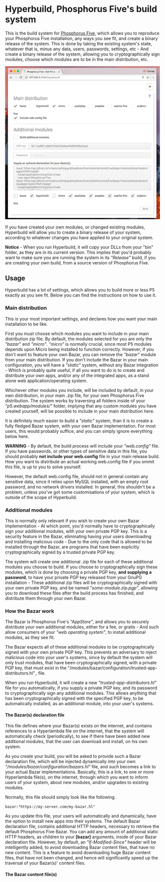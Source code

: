 
# Hyperbuild, Phosphorus Five's build system

This is the build system for [Phosphorus Five](https://github.com/polterguy/phosphorusfive), which allows you to 
reproduce your Phosphorus Five installation, any ways you see fit, and create a binary release of the system. 
This is done by taking the existing system's state, whatever that is, minus any data, users, passwords, settings, etc -
And create a binary release of the system, allowing you to cryptographically sign modules, choose
which modules are to be in the main distribution, etc.

![alt screenshot](media/screenshot-2.png)

If you have created your own modules, or changed existing modules, Hyperbuild will allow you to create
a binary release of your system, according to whatever changes you have applied to your original system.

**Notice** - When you run Hyperbuild, it will copy your DLLs from your "bin" folder, as they are in its current version.
This implies that you'd probably want to make sure you are running the system in its _"Release"_ build, if you are
creating your own build, from a source version of Phosphorus Five.

## Usage

Hyperbuild has a lot of settings, which allows you to build more or less P5 exactly as you see fit. Below you can find
the instructions on how to use it.

### Main distribution

This is your most important settings, and declares how you want your main installation to be like.

First you must choose which modules you want to include in your main distribution zip file. By default, the modules
selected for you are only the _"bazar"_ and _"micro"_. _"micro"_ is normally crucial, since most P5 modules depends
upon Micro being installed to function correctly. However, if you don't want to feature your own Bazar, you can
remove the _"bazar"_ module from your main distribution. If you don't include the Bazar in your main configuration,
you will have a _"static"_ system, without any Bazar integration - Which is probably quite useful, if all you want to
do is to create and distribute your own apps, and/or any of the integrated apps, as a stand alone web application/operating system.

Whichever other modules you include, will be included by default, in your own distribution, in your main .zip file, 
for your own Phosphorus Five distribution. The system works by traversing all folders inside of your _"p5.webapp/modules/"_
folder, implying that any custom modules you have created yourself, will be possible to include in your main distribution here.

It is definitely much easier to build a _"static"_ system, than it is to create a fully fledged Bazar system, with your own
Bazar implementation. For most users, this would probably suffice, and you can simply ignore everything below here.

**WARNING** - By default, the build process will include your _"web.config"_ file. If you have passwords, or other types of sensitive
data in this file, you should probably **not include your web.config** file in your main release build. How you want to distribute
an actual working web.config file if you ommit this file, is up to you to solve yourself.

However, the default web.config file, should not in general contain any sensitive data, since it relies upon MySQL installed, with
an empty root password, and no network drivers installed. In general, this shouldn't be a problem, unless you've got some customisations
of your system, which is outside of the scope of Hyperbuild.

### Additional modules

This is normally only relevant if you wish to create your own Bazar implementation - At which point, you'd normally have to 
cryptographically sign your additional modules, with your own private PGP key. This is a security feature in the Bazar, eliminating having
your users downloading and installing malicious code - Due to the only code that is allowed to be installed through the Bazar, are
programs that have been explicitly cryptographically signed by a trusted private PGP key.

The system will create one additional .zip file for each of these additional modules you choose to build. If you choose to cryptographically
sign these modules, which is done by choosing a private PGP key, **and supplying a password**, to have your private PGP key released from your 
GnuPG installation - These additional zip files will be cryptographically signed with your own private PGP key, and be 
named _"some-module.zip.pgp"_, allowing you to download these files after the build process has finished, and distribute them through your 
own Bazar.

### How the Bazar work

The Bazar is Phosphorus Five's _"AppStore"_, and allows you to securely distribute your own additional modules, either for a fee, or gratis -
And such allow consumers of your _"web operating system"_, to install additional modules, as they see fit.

The Bazar expects all of these additional modules to be cryptographically signed with your own private PGP key. This prevents an
adversary to inject malicious code into your user's systems, since by default the system will only trust modules, that have been cryptographically
signed, with a private PGP key, that must exist in the "/modules/bazar/configuration/trusted-app-distributors.hl"_ file.

When you run Hyperbuild, it will create a new _"trusted-app-distributors.hl"_ file for you automatically, if you supply a private PGP key, and its
password to cryptographically sign any additional modules. This allows anything that has been cryptographically signed with the specified PGP key,
to be automatically installed, as an additional module, into your user's systems.

#### The Bazar(s) declaration file

This file defines where your Bazar(s) exists on the internet, and contains references to a Hyperlambda file on the internet, that the system
will automatically check (periodically), to see if there have been added new additional modules, that the user can download and install, on his
own system.

As you create your build, you will be asked to provide such a Bazar declaration file, which will be injected dynamically into your 
own _"/modules/bazar/configuration/bazars.hl"_ file, and such becomes a link to your actual Bazar implementations. Basically, this is a link, 
to one or more Hyperlambda file(s), on the internet, through which you want to inform users of your system, about new modules, and/or upgrades 
to existing modules.

Normally, this file should simply look like the following.

```
bazar:"https://my-server.com/my-bazar.hl"
```

As you update this file, your users will automatically and dynamically, have the option to install new apps into their systems. The default Bazar
declaration file, contains additional HTTP headers, necessary to retrieve the default Phosphorus Five Bazar. You can add any amount of additional
static HTTP headers, as children to your **[bazar]** arguments, inside of your Bazar declaration file. However, by default, an *"If-Modified-Since"* 
header will be intelligently added, to avoid downloading Bazar content files, that have no new content. This is a feature to avoid downloading huge 
Bazar content files, that have not been changed, and hence will significantly speed up the traversal of your Bazar(s)' content files.

#### The Bazar content file(s)

